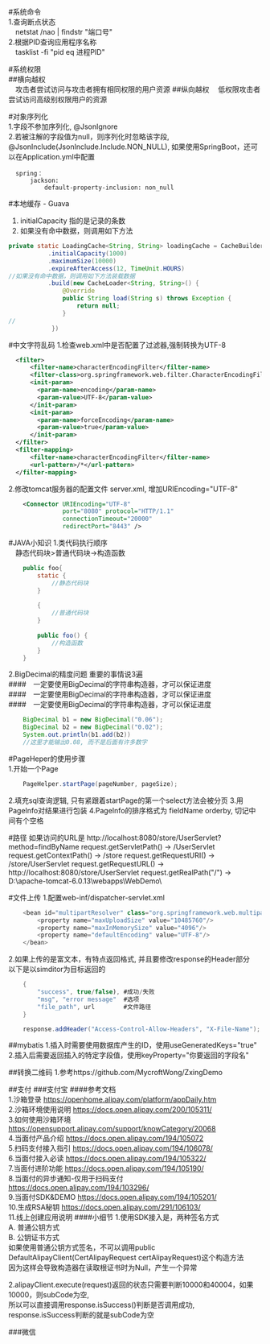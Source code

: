 #系统命令  
1.查询断点状态   
&ensp;&ensp;netstat /nao | findstr "端口号"  
2.根据PID查询应用程序名称  
&ensp;&ensp;tasklist -fi "pid eq 进程PID"    

#系统权限  
##横向越权  
&ensp;&ensp;攻击者尝试访问与攻击者拥有相同权限的用户资源
##纵向越权
&ensp;&ensp;低权限攻击者尝试访问高级别权限用户的资源

#对象序列化  
1.字段不参加序列化, @JsonIgnore  
2.若被注解的字段值为null，则序列化时忽略该字段, @JsonInclude(JsonInclude.Include.NON_NULL),
如果使用SpringBoot，还可以在Application.yml中配置
```
  spring： 
      jackson:
          default-property-inclusion: non_null  
```  

#本地缓存 - Guava  
1. initialCapacity 指的是记录的条数  
2. 如果没有命中数据，则调用如下方法  
```java  
private static LoadingCache<String, String> loadingCache = CacheBuilder.newBuilder()
           .initialCapacity(1000)
           .maximumSize(10000)
           .expireAfterAccess(12, TimeUnit.HOURS)
//如果没有命中数据，则调用如下方法装载数据
           .build(new CacheLoader<String, String>() {
               @Override
               public String load(String s) throws Exception {
                   return null;
               }
//
            })
```

#中文字符乱码
1.检查web.xml中是否配置了过滤器,强制转换为UTF-8
```xml
  <filter>
      <filter-name>characterEncodingFilter</filter-name>
      <filter-class>org.springframework.web.filter.CharacterEncodingFilter</filter-class>
      <init-param>
        <param-name>encoding</param-name>
        <param-value>UTF-8</param-value>
      </init-param>
      <init-param>
        <param-name>forceEncoding</param-name>
        <param-value>true</param-value>
      </init-param>
  </filter>
  <filter-mapping>
      <filter-name>characterEncodingFilter</filter-name>
      <url-pattern>/*</url-pattern>
  </filter-mapping>
```  

2.修改tomcat服务器的配置文件 server.xml, 增加URIEncoding="UTF-8"
```xml
    <Connector URIEncoding="UTF-8" 
               port="8080" protocol="HTTP/1.1"
               connectionTimeout="20000"
               redirectPort="8443" />
```

#JAVA小知识
1.类代码执行顺序  
&ensp;&ensp;静态代码块>普通代码块->构造函数
```java
    public foo{
        static {
            //静态代码块
        }
    
        {
            //普通代码块
        }
    
        public foo() {
            //构造函数
        }
    }
```
2.BigDecimal的精度问题
重要的事情说3遍  
####&ensp;&ensp;一定要使用BigDecimal的字符串构造器，才可以保证进度  
####&ensp;&ensp;一定要使用BigDecimal的字符串构造器，才可以保证进度  
####&ensp;&ensp;一定要使用BigDecimal的字符串构造器，才可以保证进度  
```java
    BigDecimal b1 = new BigDecimal("0.06");
    BigDecimal b2 = new BigDecimal("0.02");
    System.out.println(b1.add(b2))
    //这里才能输出0.08, 而不是后面有许多数字
```
#PageHeper的使用步骤  
1.开始一个Page  
```java
    PageHelper.startPage(pageNumber, pageSize);
```
2.填充sql查询逻辑, 只有紧跟着startPage的第一个select方法会被分页
3.用PageInfo对结果进行包装
4.PageInfo的排序格式为 fieldName orderby, 切记中间有个空格

#路径
如果访问的URL是 http://localhost:8080/store/UserServlet?method=findByName
request.getServletPath() -> /UserServlet
request.getContextPath() -> /store
request.getRequestURI()  -> /store/UserServlet
request.getRequestURL()  -> http://localhost:8080/store/UserServlet
request.getRealPath("/") -> D:\apache-tomcat-6.0.13\webapps\WebDemo\

#文件上传
1.配置web-inf/dispatcher-servlet.xml
```java
    <bean id="multipartResolver" class="org.springframework.web.multipart.commons.CommonsMultipartResolver">
        <property name="maxUploadSize" value="10485760"/>
        <property name="maxInMemorySize" value="4096"/>
        <property name="defaultEncoding" value="UTF-8"/>
    </bean>
```
2.如果上传的是富文本，有特点返回格式, 并且要修改response的Header部分
&ensp;&ensp;以下是以simditor为目标返回的
```java
    {
        "success", true/false), #成功/失败
        "msg", "error message"  #选项
        "file_path", url        #文件路径
    }

    response.addHeader("Access-Control-Allow-Headers", "X-File-Name");
```

##mybatis
1.插入时需要使用数据库产生的ID，使用useGeneratedKeys="true"
2.插入后需要返回插入的特定字段值，使用keyProperty="你要返回的字段名"

##转换二维码
1.参考https://github.com/MycroftWong/ZxingDemo

##支付
###支付宝
####参考文档  
1.沙箱登录 https://openhome.alipay.com/platform/appDaily.htm    
2.沙箱环境使用说明 https://docs.open.alipay.com/200/105311/  
3.如何使用沙箱环境 https://opensupport.alipay.com/support/knowCategory/20068    
4.当面付产品介绍 https://docs.open.alipay.com/194/105072  
5.扫码支付接入指引 https://docs.open.alipay.com/194/106078/  
6.当面付接入必读 https://docs.open.alipay.com/194/105322/  
7.当面付进阶功能 https://docs.open.alipay.com/194/105190/  
8.当面付的异步通知-仅用于扫码支付 https://docs.open.alipay.com/194/103296/  
9.当面付SDK&DEMO https://docs.open.alipay.com/194/105201/  
10.生成RSA秘钥 https://docs.open.alipay.com/291/106103/  
11.线上创建应用说明
####小细节
1.使用SDK接入是，两种签名方式  
A. 普通公钥方式  
B. 公钥证书方式  
如果使用普通公钥方式签名，不可以调用public DefaultAlipayClient(CertAlipayRequest certAlipayRequest)这个构造方法  
因为这样会导致构造器在读取根证书时为Null，产生一个异常

2.alipayClient.execute(request)返回的状态只需要判断10000和40004，如果10000，则subCode为空,  
所以可以直接调用response.isSuccess()判断是否调用成功, response.isSuccess判断的就是subCode为空  
  
  
###微信